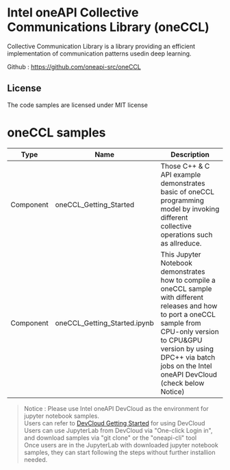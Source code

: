# Intel oneAPI Collective Communications Library (oneCCL)

Collective Communication Library is a library providing an efficient implementation of communication patterns usedin deep learning.

Github : https://github.com/oneapi-src/oneCCL

## License  
The code samples are licensed under MIT license

# oneCCL samples

| Type      | Name                 | Description                                                  |
| --------- | ----------------------- | ------------------------------------------------------------ |
| Component | oneCCL_Getting_Started     | Those C++ & C API example demonstrates basic of oneCCL programming model by invoking different collective operations such as allreduce. |
| Component | oneCCL_Getting_Started.ipynb |This Jupyter Notebook demonstrates how to compile a oneCCL sample with different releases and how to port a oneCCL sample from CPU-only version to CPU&GPU version by using DPC++ via batch jobs on the Intel oneAPI DevCloud (check below Notice)|
>  Notice : Please use Intel oneAPI DevCloud as the environment for jupyter notebook samples. \
Users can refer to [DevCloud Getting Started](https://devcloud.intel.com/oneapi/get-started/) for using DevCloud \
Users can use JupyterLab from DevCloud via "One-click Login in", and download samples via "git clone" or the "oneapi-cli" tool \
Once users are in the JupyterLab with downloaded jupyter notebook samples, they can start following the steps without further installion needed.
